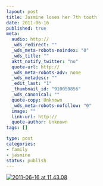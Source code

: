 ```yaml
--- 
layout: post
title: Jasmine loses her 7th tooth
date: 2011-06-16
published: true
meta: 
  audio: http://
  _wds_redirect: ""
  _wds_meta-robots-noindex: "0"
  _wds_title: ""
  aktt_notify_twitter: "no"
  quote-url: http://
  _wds_meta-robots-adv: none
  _wds_metadesc: ""
  _edit_last: "1"
  _thumbnail_id: "910059856"
  _wds_canonical: ""
  quote-copy: Unknown
  _wds_meta-robots-nofollow: "0"
  image: ""
  link-url: http://
  quote-author: Unknown
tags: []

type: post
categories: 
- family
- jasmine
status: publish
---
```



[![](http://media.eick.us/2011/06/2011-06-16-at-11.43.08-373x500.jpg "2011-06-16 at 11.43.08")](http://media.eick.us/2011/06/2011-06-16-at-11.43.08.jpg)
